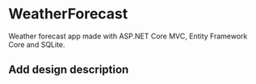 # WeatherForecast
Weather forecast app made with ASP.NET Core MVC, Entity Framework Core and SQLite.

## Add design description

